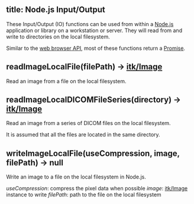 title: Node.js Input/Output
---

These Input/Output (IO) functions can be used from within a [Node.js](https://nodejs.org/) application or library on a workstation or server. They will read from and write to directories on the local filesystem.

Similar to the [web browser API](./browser.html), most of these functions return a [Promise](https://developer.mozilla.org/en-US/docs/Web/JavaScript/Reference/Global_Objects/Promise).

## readImageLocalFile(filePath) -> [itk/Image](./Image.html)

Read an image from a file on the local filesystem.

## readImageLocalDICOMFileSeries(directory) -> [itk/Image](./Image.html)

Read an image from a series of DICOM files on the local filesystem.

It is assumed that all the files are located in the same directory.

## writeImageLocalFile(useCompression, image, filePath) -> null

Write an image to a file on the local filesystem in Node.js.

*useCompression*: compress the pixel data when possible
*image*:          [itk/Image](./Image.html) instance to write
*filePath*:       path to the file on the local filesystem
